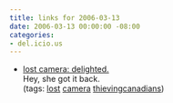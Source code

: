 ```yaml
---
title: links for 2006-03-13
date: 2006-03-13 00:00:00 -08:00
categories:
- del.icio.us
---
```


<ul class="delicious">
	<li>
		<div class="delicious-link"><a href="http://lostcamera.blogspot.com/2006/03/delighted.html">lost camera: delighted.</a></div>
		<div class="delicious-extended">Hey, she got it back.</div>
		<div class="delicious-tags">(tags: <a href="http://del.icio.us/torrez/lost">lost</a> <a href="http://del.icio.us/torrez/camera">camera</a> <a href="http://del.icio.us/torrez/thievingcanadians">thievingcanadians</a>)</div>
	</li>
</ul>
